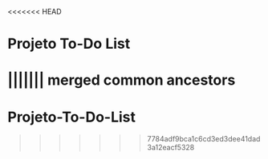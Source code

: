 <<<<<<< HEAD
# Projeto To-Do List
||||||| merged common ancestors
=======
# Projeto-To-Do-List
>>>>>>> 7784adf9bca1c6cd3ed3dee41dad3a12eacf5328
